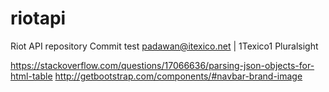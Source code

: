# riotapi
Riot API repository
Commit test
padawan@itexico.net | 1Texico1
Pluralsight


https://stackoverflow.com/questions/17066636/parsing-json-objects-for-html-table
http://getbootstrap.com/components/#navbar-brand-image
